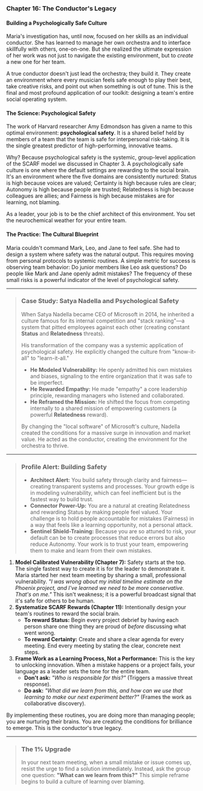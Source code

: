 ### **Chapter 16: The Conductor's Legacy**
#### Building a Psychologically Safe Culture

Maria's investigation has, until now, focused on her skills as an individual conductor. She has learned to manage her own orchestra and to interface skillfully with others, one-on-one. But she realized the ultimate expression of her work was not just to navigate the existing environment, but to *create* a new one for her team.

A true conductor doesn't just lead the orchestra; they build it. They create an environment where every musician feels safe enough to play their best, take creative risks, and point out when something is out of tune. This is the final and most profound application of our toolkit: designing a team's entire social operating system.

#### **The Science: Psychological Safety**

The work of Harvard researcher Amy Edmondson has given a name to this optimal environment: **psychological safety**. It is a shared belief held by members of a team that the team is safe for interpersonal risk-taking. It is the single greatest predictor of high-performing, innovative teams.

Why? Because psychological safety is the systemic, group-level application of the SCARF model we discussed in Chapter 3. A psychologically safe culture is one where the default settings are rewarding to the social brain. It's an environment where the five domains are consistently nurtured: Status is high because voices are valued; Certainty is high because rules are clear; Autonomy is high because people are trusted; Relatedness is high because colleagues are allies; and Fairness is high because mistakes are for learning, not blaming.

As a leader, your job is to be the chief architect of this environment. You set the neurochemical weather for your entire team.

#### **The Practice: The Cultural Blueprint**

Maria couldn't command Mark, Leo, and Jane to feel safe. She had to design a system where safety was the natural output. This requires moving from personal protocols to systemic routines. A simple metric for success is observing team behavior: Do junior members like Leo ask questions? Do people like Mark and Jane openly admit mistakes? The frequency of these small risks is a powerful indicator of the level of psychological safety.

---
> ### **Case Study: Satya Nadella and Psychological Safety**
>
> When Satya Nadella became CEO of Microsoft in 2014, he inherited a culture famous for its internal competition and "stack ranking"—a system that pitted employees against each other (creating constant **Status** and **Relatedness** threats).
>
> His transformation of the company was a systemic application of psychological safety. He explicitly changed the culture from "know-it-all" to "learn-it-all."
>
> *   **He Modeled Vulnerability:** He openly admitted his own mistakes and biases, signaling to the entire organization that it was safe to be imperfect.
> *   **He Rewarded Empathy:** He made "empathy" a core leadership principle, rewarding managers who listened and collaborated.
> *   **He Reframed the Mission:** He shifted the focus from competing internally to a shared mission of empowering customers (a powerful **Relatedness** reward).
>
> By changing the "local software" of Microsoft's culture, Nadella created the conditions for a massive surge in innovation and market value. He acted as the conductor, creating the environment for the orchestra to thrive.
---

> ### **Profile Alert: Building Safety**
>
> *   **Architect Alert:** You build safety through clarity and fairness—creating transparent systems and processes. Your growth edge is in modeling vulnerability, which can feel inefficient but is the fastest way to build trust.
> *   **Connector Power-Up:** You are a natural at creating Relatedness and rewarding Status by making people feel valued. Your challenge is to hold people accountable for mistakes (Fairness) in a way that feels like a learning opportunity, not a personal attack.
> *   **Sentinel Shield-Training:** Because you are so attuned to risk, your default can be to create processes that reduce errors but also reduce Autonomy. Your work is to trust your team, empowering them to make and learn from their own mistakes.

1.  **Model Calibrated Vulnerability (Chapter 7):** Safety starts at the top. The single fastest way to create it is for the leader to demonstrate it. Maria started her next team meeting by sharing a small, professional vulnerability. *"I was wrong about my initial timeline estimate on the Phoenix project, and I've learned we need to be more conservative. That's on me."* This isn't weakness; it is a powerful broadcast signal that it's safe for others to be human.
2.  **Systematize SCARF Rewards (Chapter 11):** Intentionally design your team's routines to reward the social brain.
    *   **To reward Status:** Begin every project debrief by having each person share one thing they are proud of *before* discussing what went wrong.
    *   **To reward Certainty:** Create and share a clear agenda for every meeting. End every meeting by stating the clear, concrete next steps.
3.  **Frame Work as a Learning Process, Not a Performance:** This is the key to unlocking innovation. When a mistake happens or a project fails, your language as a leader sets the tone for the entire team.
    *   **Don't ask:** *"Who is responsible for this?"* (Triggers a massive threat response).
    *   **Do ask:** *"What did we learn from this, and how can we use that learning to make our next experiment better?"* (Frames the work as collaborative discovery).

By implementing these routines, you are doing more than managing people; you are nurturing their brains. You are creating the conditions for brilliance to emerge. This is the conductor's true legacy.

---
> ### **The 1% Upgrade**
>
> In your next team meeting, when a small mistake or issue comes up, resist the urge to find a solution immediately. Instead, ask the group one question: **"What can we learn from this?"** This simple reframe begins to build a culture of learning over blaming.

